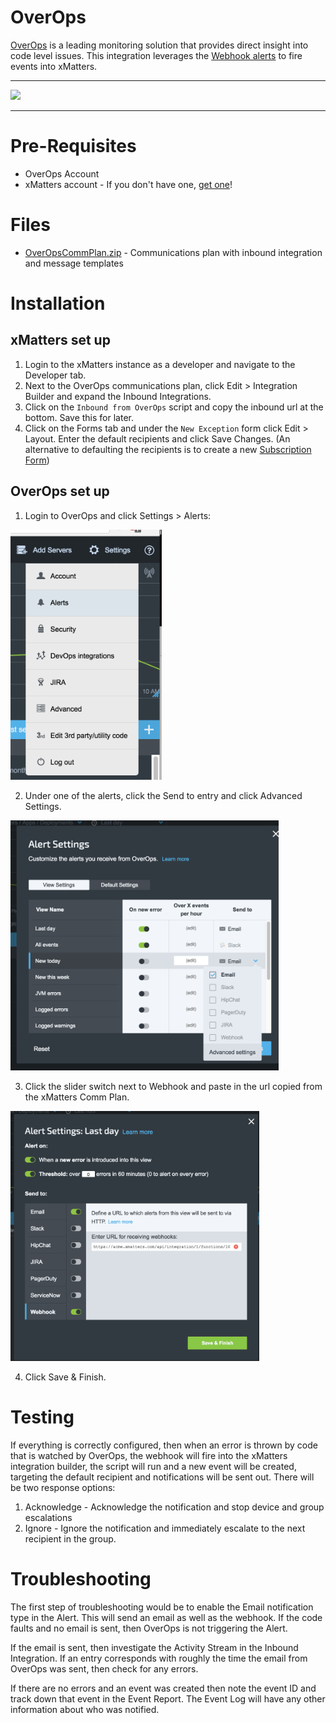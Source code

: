 # OverOps
[OverOps](https://www.overops.com/) is a leading monitoring solution that provides direct insight into code level issues. This integration leverages the [Webhook alerts](https://support.overops.com/hc/en-us/articles/115000468747-Outgoing-Webhook-Integration) to fire events into xMatters. 

---------

<kbd>
  <img src="https://github.com/xmatters/xMatters-Labs/raw/master/media/disclaimer.png">
</kbd>

---------


# Pre-Requisites
* OverOps Account 
* xMatters account - If you don't have one, [get one](https://www.xmatters.com)!

# Files
* [OverOpsCommPlan.zip](OverOpsCommPlan.zip) - Communications plan with inbound integration and message templates

# Installation

## xMatters set up
1. Login to the xMatters instance as a developer and navigate to the Developer tab. 
2. Next to the OverOps communications plan, click Edit > Integration Builder and expand the Inbound Integrations.
3. Click on the `Inbound from OverOps` script and copy the inbound url at the bottom. Save this for later. 
4. Click on the Forms tab and under the `New Exception` form click Edit > Layout. Enter the default recipients and click Save Changes. (An alternative to defaulting the recipients is to create a new [Subscription Form](https://help.xmatters.com/OnDemand/xmodwelcome/communicationplanbuilder/subscriptionforms.htm?cshid=SubscriptionFormListPlace))

## OverOps set up
1. Login to OverOps and click Settings > Alerts:

<kbd>
   <img src="media/OverOps_Alerts.png"  height="400">
</kbd>

2. Under one of the alerts, click the Send to entry and click Advanced Settings. 

<kbd>
   <img src="media/OverOps_Adv.png"  height="400">
</kbd>


3. Click the slider switch next to Webhook and paste in the url copied from the xMatters Comm Plan. 

<kbd>
	<img src="media/OverOps_Adv_Settings.png" height="400">
</kbd>

4. Click Save & Finish. 
   
# Testing
If everything is correctly configured, then when an error is thrown by code that is watched by OverOps, the webhook will fire into the xMatters integration builder, the script will run and a new event will be created, targeting the default recipient and notifications will be sent out. 
There will be two response options:
1. Acknowledge - Acknowledge the notification and stop device and group escalations
2. Ignore - Ignore the notification and immediately escalate to the next recipient in the group. 

# Troubleshooting
The first step of troubleshooting would be to enable the Email notification type in the Alert. This will send an email as well as the webhook. If the code faults and no email is sent, then OverOps is not triggering the Alert. 

If the email is sent, then investigate the Activity Stream in the Inbound Integration. If an entry corresponds with roughly the time the email from OverOps was sent, then check for any errors. 

If there are no errors and an event was created then note the event ID and track down that event in the Event Report. The Event Log will have any other information about who was notified. 

